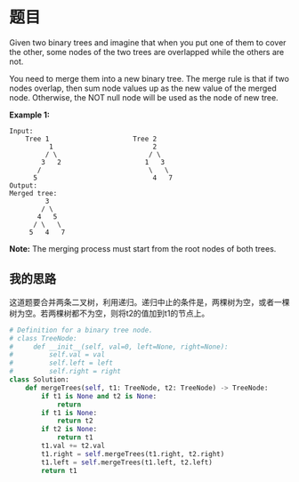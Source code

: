 # 题目

Given two binary trees and imagine that when you put one of them to cover the other, some nodes of the two trees are overlapped while the others are not.

You need to merge them into a new binary tree. The merge rule is that if two nodes overlap, then sum node values up as the new value of the merged node. Otherwise, the NOT null node will be used as the node of new tree.

**Example 1:**

```
Input: 
	Tree 1                     Tree 2                  
          1                         2                             
         / \                       / \                            
        3   2                     1   3                        
       /                           \   \                      
      5                             4   7                  
Output: 
Merged tree:
	     3
	    / \
	   4   5
	  / \   \ 
	 5   4   7
```

 

**Note:** The merging process must start from the root nodes of both trees.

## 我的思路

这道题要合并两条二叉树，利用递归。递归中止的条件是，两棵树为空，或者一棵树为空。若两棵树都不为空，则将t2的值加到t1的节点上。

```python
# Definition for a binary tree node.
# class TreeNode:
#     def __init__(self, val=0, left=None, right=None):
#         self.val = val
#         self.left = left
#         self.right = right
class Solution:
    def mergeTrees(self, t1: TreeNode, t2: TreeNode) -> TreeNode:
        if t1 is None and t2 is None:
            return
        if t1 is None:
            return t2
        if t2 is None:
            return t1
        t1.val += t2.val
        t1.right = self.mergeTrees(t1.right, t2.right)
        t1.left = self.mergeTrees(t1.left, t2.left)
        return t1
```

